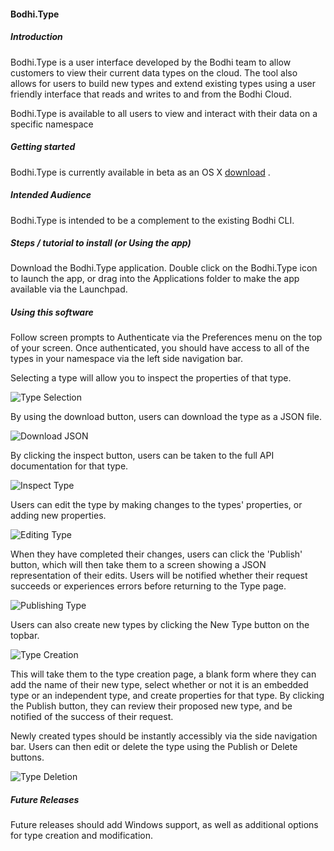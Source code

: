 
#### Bodhi.Type

##### Introduction
Bodhi.Type is a user interface developed by the Bodhi team to allow customers to view their current data types on the cloud. The tool also allows for users to build new types and extend existing types using a user friendly interface that reads and writes to and from the Bodhi Cloud.

Bodhi.Type is available to all users to view and interact with their data on a specific namespace

##### Getting started

Bodhi.Type is currently available in beta as an OS X [download](https://drive.google.com/file/d/0Bz2KGejeubT9alF5NGNlYzRvZEE/view) .

##### Intended Audience

Bodhi.Type is intended to be a complement to the existing Bodhi CLI. 

##### Steps / tutorial to install (or Using the app)

Download the Bodhi.Type application. Double click on the Bodhi.Type icon to launch the app, or drag into the Applications folder to make the app available via the Launchpad.

##### Using this software

Follow screen prompts to Authenticate via the Preferences menu on the top of your screen. Once authenticated, you should have access to all of the types in your namespace via the left side navigation bar. 

Selecting a type will allow you to inspect the properties of that type. 

![Type Selection](../../images/Bodhi.Type_1.png)

By using the download button, users can download the type as a JSON file.

![Download JSON](../../images/Bodhi.Type_2.png)

By clicking the inspect button, users can be taken to the full API documentation for that type.

![Inspect Type](../../images/Bodhi.Type_3.png)

Users can edit the type by making changes to the types' properties, or adding new properties. 

![Editing Type](../../images/Bodhi.Type_4.png)

When they have completed their changes, users can click the 'Publish' button, which will then take them to a screen showing a JSON representation of their edits. Users will be notified whether their request succeeds or experiences errors before returning to the Type page.

![Publishing Type](../../images/Bodhi.Type_5.png)

Users can also create new types by clicking the New Type button on the topbar. 

![Type Creation](../../images/Bodhi.Type_6.png)


This will take them to the type creation page, a blank form where they can add the name of their new type, select whether or not it is an embedded type or an independent type, and create properties for that type. By clicking the Publish button, they can review their proposed new type, and be notified of the success of their request.

Newly created types should be instantly accessibly via the side navigation bar. Users can then edit or delete the type using the Publish or Delete buttons.

![Type Deletion](../../images/Bodhi.Type_7.png)

##### Future Releases

Future releases should add Windows support, as well as additional options for type creation and modification.